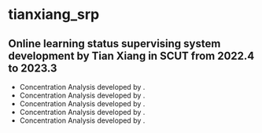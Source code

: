 # tianxiang_srp
## Online learning status supervising system development by Tian Xiang in SCUT from 2022.4 to 2023.3
- Concentration Analysis developed by .
- Concentration Analysis developed by .
- Concentration Analysis developed by .
- Concentration Analysis developed by .
- Concentration Analysis developed by .


